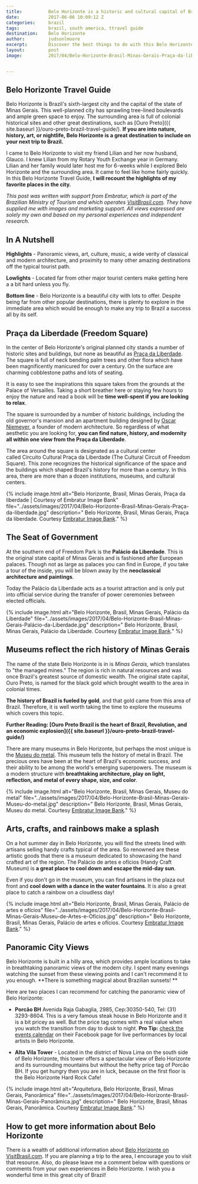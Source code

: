 ```yaml
---
title:			Belo Horizonte is a historic and cultural capital of Brazil
date:			2017-06-06 10:09:12 Z
categories:		brazil
tags:			brazil, south america, ttravel guide
destination:	Belo Horizonte
author:			judsonlmoore
excerpt:		Discover the best things to do with this Belo Horizonte travel guide, including panoramic views, the metal museum, majestic parks, and the best steakhouse.
layout:			post
image:			2017/04/Belo-Horizonte-Brasil-Minas-Gerais-Praça-da-liberdade-flor.jpg


---
```


## Belo Horizonte Travel Guide

Belo Horizonte is Brazil's sixth-largest city and the capital of the state of Minas Gerais. This well-planned city has sprawling tree-lined boulevards and ample green space to enjoy. The surrounding area is full of colonial historical sites and other great destinations, such as [Ouro Preto]({{ site.baseurl }}/ouro-preto-brazil-travel-guide/). **If you are into nature, history, art, or nightlife, Belo Horizonte is a great destination to include on your next trip to Brazil.**

I came to Belo Horizonte to visit my friend Lilian and her now husband, Glauco. I knew Lilian from my Rotary Youth Exchange year in Germany. Lilian and her family would later host me for 6-weeks while I explored Belo Horizonte and the surrounding area. It came to feel like home fairly quickly. In this Belo Horizonte Travel Guide, **I will recount the highlights of my favorite places in the city.**

_This post was written with support from Embratur, which is part of the Brazilian Ministry of Tourism and which operates [VisitBrasil.com](http://VisitBrasil.com). They have supplied me with images and marketing support. All views expressed are solely my own and based on my personal experiences and independent research._

## In A Nutshell

**Highlights** - Panoramic views, art, culture, music, a wide verity of classical and modern architecture, and proximity to many other amazing destinations off the typical tourist path.

**Lowlights** - Located far from other major tourist centers make getting here a a bit hard unless you fly.

**Bottom line** - Belo Horizonte is a beautiful city with lots to offer. Despite being far from other popular destinations, there is plenty to explore in the immediate area which would be enough to make any trip to Brazil a success all by its self.

## **Praça da Liberdade (Freedom Square)**

In the center of Belo Horizonte's original planned city stands a number of historic sites and buildings, but none as beautiful as [Praça da Liberdade](http://www.visitbrasil.com/en/atracoes/praca-da-liberdade/). The square is full of neck bending palm trees and other flora which have been magnificently manicured for over a century. On the surface are charming cobblestone paths and lots of seating.

It is easy to see the inspirations this square takes from the grounds at the Palace of Versailles. Taking a short breather here or staying few hours to enjoy the nature and read a book will be **time well-spent if you are looking to relax**.

The square is surrounded by a number of historic buildings, including the old governor's mansion and an apartment building designed by [Oscar Niemeyer](https://www.theguardian.com/travel/gallery/2014/jun/12/bend-it-like-niemeyer-10-of-the-best-buildings-in-brazil), a founder of modern architecture. So regardless of what aesthetic you are looking for, **you can find nature, history, and modernity all within one view from the Praça da Liberdade**.

The area around the square is designated as a cultural center called Circuito Cultural Praça da Liberdade (The Cultural Circuit of Freedom Square). This zone recognizes the historical significance of the space and the buildings which shaped Brazil's history for more than a century. In this area, there are more than a dozen institutions, museums, and cultural centers.

{% include image.html alt="Belo Horizonte, Brasil, Minas Gerais, Praça da liberdade | Courtesy of Embratur Image Bank" file="../assets/images/2017/04/Belo-Horizonte-Brasil-Minas-Gerais-Praça-da-liberdade.jpg" description=" Belo Horizonte, Brasil, Minas Gerais, Praça da liberdade. Courtesy [Embratur Image Bank](https://www.flickr.com/photos/visitbrasil/)." %}

## The Seat of Government

At the southern end of Freedom Park is the **Palácio da Liberdade**. This is the original state capital of Minas Gerais and is fashioned after European palaces. Though not as large as palaces you can find in Europe, if you take a tour of the inside, you will be blown away by the **neoclassical architecture and paintings**.

Today the Palácio da Liberdade acts as a tourist attraction and is only put into official service during the transfer of power ceremonies between elected officials.

{% include image.html alt="Belo Horizonte, Brasil, Minas Gerais, Palácio da Liberdade" file="../assets/images/2017/04/Belo-Horizonte-Brasil-Minas-Gerais-Palácio-da-Liberdade.jpg" description=" Belo Horizonte, Brasil, Minas Gerais, Palácio da Liberdade. Courtesy [Embratur Image Bank](https://www.flickr.com/photos/visitbrasil/)." %}

## Museums reflect the rich history of Minas Gerais

The name of the state Belo Horizonte is in is *Minas Gerais,* which translates to "the managed mines." The region is rich in natural resources and was once Brazil's greatest source of domestic wealth. The original state capital, Ouro Preto, is named for the black gold which brought wealth to the area in colonial times.

**The history of Brazil is fueled by gold**, and that gold came from this area of Brazil. Therefore, it is well worth taking the time to explore the museums which covers this topic.

**Further Reading: [Ouro Preto Brazil is the heart of Brazil, Revolution, and an economic explosion]({{ site.baseurl }}/ouro-preto-brazil-travel-guide/)**

There are many museums in Belo Horizonte, but perhaps the most unique is the [Museu do metal](http://www.mmgerdau.org.br/explore-o-museu/). This museum tells the history of metal in Brazil. The precious ores have been at the heart of Brazil's economic success, and their ability to be among the world's emerging superpowers. The museum is a modern structure with **breathtaking architecture, play on light, reflection, and metal of every shape, size, and color**.

{% include image.html alt="Belo Horizonte, Brasil, Minas Gerais, Museu do metal" file="../assets/images/2017/04/Belo-Horizonte-Brasil-Minas-Gerais-Museu-do-metal.jpg" description=" Belo Horizonte, Brasil, Minas Gerais, Museu do metal. Courtesy [Embratur Image Bank](https://www.flickr.com/photos/visitbrasil/)." %}

## Arts, crafts, and rainbows make a splash

On a hot summer day in Belo Horizonte, you will find the streets lined with artisans selling handy crafts typical of the area. So renowned are these artistic goods that there is a museum dedicated to showcasing the hand crafted art of the region. The Palácio de artes e ofícios (Handy Craft Museum) is **a great place to cool down and escape the mid-day sun**.

Even if you don't go in the museum, you can find artisans in the plaza out front and **cool down with a dance in the water fountains**. It is also a great place to catch a rainbow on a cloudless day!

{% include image.html alt="Belo Horizonte, Brasil, Minas Gerais, Palácio de artes e ofícios" file="../assets/images/2017/04/Belo-Horizonte-Brasil-Minas-Gerais-Museu-de-Artes-e-Ofícios.jpg" description=" Belo Horizonte, Brasil, Minas Gerais, Palácio de artes e ofícios. Courtesy [Embratur Image Bank](https://www.flickr.com/photos/visitbrasil/)." %}

## Panoramic City Views

Belo Horizonte is built in a hilly area, which provides ample locations to take in breathtaking panoramic views of the modern city. I spent many evenings watching the sunset from these viewing points and I can't recommend it to you enough. **There is something magical about Brazilian sunsets! **

Here are two places I can recommend for catching the panoramic view of Belo Horizonte:

- **Porcão BH** Avenida Raja Gabaglia, 2985, Cep:30350-540, Tel: (31) 3293-8604. This is a very famous steak house in Belo Horizonte and it is a bit pricey as well. But the price tag comes with a real value when you watch the transition from day to dusk to night. **Pro Tip:** [check the events calendar](https://www.facebook.com/PorcaoBH/) on their Facebook page for live performances by local artists in Belo Horizonte.

- **Alta Vila Tower** - Located in the district of Nova Lima on the south side of Belo Horizonte, this tower offers a spectacular view of Belo Horizonte and its surrounding mountains but without the hefty price tag of Porcão BH. If you get hungry then you are in luck, because on the first floor is the Belo Horizonte Hard Rock Cafe!

{% include image.html alt="Arquitetura, Belo Horizonte, Brasil, Minas Gerais, Panorâmica" file="../assets/images/2017/04/Belo-Horizonte-Brasil-Minas-Gerais-Panorâmica.jpg" description=" Belo Horizonte, Brasil, Minas Gerais, Panorâmica. Courtesy [Embratur Image Bank](https://www.flickr.com/photos/visitbrasil/)." %}

## How to get more information about Belo Horizonte

There is a wealth of additional information about [Belo Horizonte on VisitBrasil.com](http://www.visitbrasil.com/en/destinos/belo-horizonte/). If you are planning a trip to the area, I encourage you to visit that resource. Also, do please leave me a comment below with questions or comments from your own experiences in Belo Horizonte. I wish you a wonderful time in this great city of Brazil!
